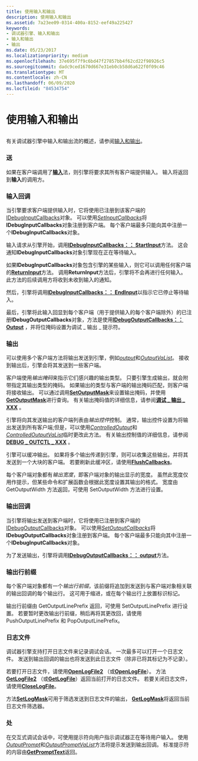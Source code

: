 ```yaml
---
title: 使用输入和输出
description: 使用输入和输出
ms.assetid: 7a23ee09-0314-400a-8152-eef49a225427
keywords:
- 调试器引擎、输入和输出
- 输入和输出
- 输出
ms.date: 05/23/2017
ms.localizationpriority: medium
ms.openlocfilehash: 37e695f7f9c6bd47f27857bb4f62cd22f98926c5
ms.sourcegitcommit: dadc9ced1670d667e31eb0cb58d6a622f0f09c46
ms.translationtype: MT
ms.contentlocale: zh-CN
ms.lasthandoff: 06/09/2020
ms.locfileid: "84534754"
---
```

# <a name="using-input-and-output"></a>使用输入和输出


## <span id="ddk_input_and_output_dbx"></span><span id="DDK_INPUT_AND_OUTPUT_DBX"></span>


有关调试器引擎中输入和输出流的概述，请参阅[输入和输出](input-and-output.md)。

### <a name="span-idinputspanspan-idinputspaninput"></a><span id="input"></span><span id="INPUT"></span>送

如果在客户端调用了[**输入**](https://docs.microsoft.com/windows-hardware/drivers/ddi/dbgeng/nf-dbgeng-idebugcontrol-input)法，则引擎将要求其所有客户端提供输入。 输入将返回到**输入**的调用方。

### <a name="span-idinput-callbacksspanspan-idinput_callbacksspaninput-callbacks"></a><span id="input-callbacks"></span><span id="INPUT_CALLBACKS"></span>输入回调

当引擎要求客户端提供输入时，它将使用已注册到该客户端的[IDebugInputCallbacks](https://docs.microsoft.com/windows-hardware/drivers/ddi/dbgeng/nn-dbgeng-idebuginputcallbacks)对象。 可以使用[*SetInputCallbacks*](https://docs.microsoft.com/windows-hardware/drivers/ddi/dbgeng/nf-dbgeng-idebugclient5-setinputcallbacks)将**IDebugInputCallbacks**对象注册到客户端。 每个客户端最多只能向其中注册一个**IDebugInputCallbacks**对象。

输入请求从引擎开始，调用[**IDebugInputCallbacks：： StartInput**](https://docs.microsoft.com/windows-hardware/drivers/ddi/dbgeng/nf-dbgeng-idebuginputcallbacks-startinput)方法。 这会通知**IDebugInputCallbacks**对象引擎现在正在等待输入。

如果**IDebugInputCallbacks**对象包含引擎的某些输入，则它可以调用任何客户端的[**ReturnInput**](https://docs.microsoft.com/windows-hardware/drivers/ddi/dbgeng/nf-dbgeng-idebugcontrol3-returninput)方法。 调用**ReturnInput**方法后，引擎将不会再进行任何输入。 此方法的后续调用方将收到未收到输入的通知。

然后，引擎将调用[**IDebugInputCallbacks：： EndInput**](https://docs.microsoft.com/windows-hardware/drivers/ddi/dbgeng/nf-dbgeng-idebuginputcallbacks-endinput)以指示它已停止等待输入。

最后，引擎将此输入回显到每个客户端（用于提供输入的每个客户端除外）的已注册**IDebugOutputCallbacks**对象，方法是使用[**IDebugOutputCallbacks：： Output**](https://docs.microsoft.com/windows-hardware/drivers/ddi/dbgeng/nf-dbgeng-idebugoutputcallbacks-output) ，并将位掩码设置为调试 \_ 输出 \_ 提示符。

### <a name="span-idoutputspanspan-idoutputspanoutput"></a><span id="output"></span><span id="OUTPUT"></span>输出

可以使用多个客户端方法将输出发送到引擎，例如[*output*](https://msdn.microsoft.com/library/windows/hardware/ff553183)和[*OutputVaList*](https://docs.microsoft.com/windows-hardware/drivers/ddi/dbgeng/nf-dbgeng-idebugcontrol3-outputvalist)。 接收到输出后，引擎会将其发送到一些客户端。

客户端使用*输出掩码*来指示它们感兴趣的输出类型。 只要引擎生成输出，就会附带指定其输出类型的掩码。 如果输出的类型与客户端的输出掩码匹配，则客户端将接收输出。 可以通过调用[**SetOutputMask**](https://docs.microsoft.com/windows-hardware/drivers/ddi/dbgeng/nf-dbgeng-idebugclient5-setoutputmask)来设置输出掩码，并使用[**GetOutputMask**](https://docs.microsoft.com/windows-hardware/drivers/ddi/dbgeng/nf-dbgeng-idebugclient5-getoutputmask)进行查询。 有关输出掩码值的详细信息，请参阅[**调试 \_ 输出 \_ XXX**](debug-output-xxx.md) 。

引擎将向其发送输出的客户端列表由*输出控件*控制。 通常，输出控件设置为将输出发送到所有客户端;但是，可以使用[*ControlledOutput*](https://msdn.microsoft.com/library/windows/hardware/ff539248)和[*ControlledOutputVaList*](https://docs.microsoft.com/windows-hardware/drivers/ddi/dbgeng/nf-dbgeng-idebugcontrol3-controlledoutputvalist)临时更改此方法。 有关输出控制值的详细信息，请参阅[**DEBUG \_ OUTCTL \_ XXX**](debug-outctl-xxx.md) 。

引擎可以缓冲输出。 如果将多个输出传递到引擎，则可以收集这些输出，并将其发送到一个大块的客户端。 若要刷新此缓冲区，请使用[**FlushCallbacks**](https://docs.microsoft.com/windows-hardware/drivers/ddi/dbgeng/nf-dbgeng-idebugclient5-flushcallbacks)。

每个客户端对象都有*输出宽度*，即客户端对象的输出显示的宽度。 虽然此宽度仅用作提示，但某些命令和扩展函数会根据此宽度设置其输出的格式。 宽度由 GetOutputWidth 方法返回，可使用 SetOutputWidth 方法进行设置。

### <a name="span-idoutput-callbacksspanspan-idoutput_callbacksspanoutput-callbacks"></a><span id="output-callbacks"></span><span id="OUTPUT_CALLBACKS"></span>输出回调

当引擎将输出发送到客户端时，它将使用已注册到客户端的[IDebugOutputCallbacks](https://docs.microsoft.com/windows-hardware/drivers/ddi/dbgeng/nn-dbgeng-idebugoutputcallbacks)对象。 可以使用[*SetOutputCallbacks*](https://docs.microsoft.com/windows-hardware/drivers/ddi/dbgeng/nf-dbgeng-idebugclient5-setoutputcallbacks)将**IDebugOutputCallbacks**对象注册到客户端。 每个客户端最多只能向其中注册一个**IDebugInputCallbacks**对象。

为了发送输出，引擎将调用[**IDebugOutputCallbacks：： output**](https://docs.microsoft.com/windows-hardware/drivers/ddi/dbgeng/nf-dbgeng-idebugoutputcallbacks-output)方法。

### <a name="span-idoutput-line-prefixspanspan-idoutput_line_prefixspanoutput-line-prefix"></a><span id="output-line-prefix"></span><span id="OUTPUT_LINE_PREFIX"></span>输出行前缀

每个客户端对象都有一个*输出行前缀*，该前缀将追加到发送到与客户端对象相关联的输出回调的每个输出行。 这可用于缩进，或在每个输出行上放置标识标记。

输出行前缀由 GetOutputLinePrefix 返回，可使用 SetOutputLinePrefix 进行设置。 若要暂时更改输出行前缀，稍后再将其更改回，请使用 PushOutputLinePrefix 和 PopOutputLinePrefix。

### <a name="span-idlog-filesspanspan-idlog_filesspanlog-files"></a><span id="log-files"></span><span id="LOG_FILES"></span>日志文件

调试器引擎支持打开日志文件来记录调试会话。 一次最多可以打开一个日志文件。 发送到输出回调的输出也将发送到此日志文件（除非已将其标记为不记录）。

若要打开日志文件，请使用[**OpenLogFile2**](https://docs.microsoft.com/windows-hardware/drivers/ddi/dbgeng/nf-dbgeng-idebugcontrol4-openlogfile2) （或[**OpenLogFile**](https://docs.microsoft.com/windows-hardware/drivers/ddi/dbgeng/nf-dbgeng-idebugcontrol3-openlogfile)）。 方法[**GetLogFile2**](https://docs.microsoft.com/windows-hardware/drivers/ddi/dbgeng/nf-dbgeng-idebugcontrol4-getlogfile2) （或[**GetLogFile**](https://docs.microsoft.com/windows-hardware/drivers/ddi/dbgeng/nf-dbgeng-idebugcontrol3-getlogfile)）返回当前打开的日志文件。 若要关闭日志文件，请使用[**CloseLogFile**](https://docs.microsoft.com/windows-hardware/drivers/ddi/dbgeng/nf-dbgeng-idebugcontrol3-closelogfile)。

方法[**SetLogMask**](https://docs.microsoft.com/windows-hardware/drivers/ddi/dbgeng/nf-dbgeng-idebugcontrol3-setlogmask)可用于筛选发送到日志文件的输出， [**GetLogMask**](https://docs.microsoft.com/windows-hardware/drivers/ddi/dbgeng/nf-dbgeng-idebugcontrol3-getlogmask)将返回当前日志文件筛选器。

### <a name="span-idpromptspanspan-idpromptspanprompt"></a><span id="prompt"></span><span id="PROMPT"></span>处

在交互式调试会话中，可使用提示符向用户指示调试器正在等待用户输入。 使用[*OutputPrompt*](https://msdn.microsoft.com/library/windows/hardware/ff553227)和[*OutputPromptVaList*](https://docs.microsoft.com/windows-hardware/drivers/ddi/dbgeng/nf-dbgeng-idebugcontrol3-outputpromptvalist)方法将提示发送到输出回调。 标准提示符的内容由[**GetPromptText**](https://docs.microsoft.com/windows-hardware/drivers/ddi/dbgeng/nf-dbgeng-idebugcontrol3-getprompttext)返回。

 

 





